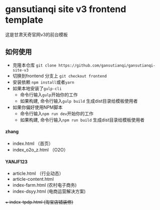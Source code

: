 # gansutianqi site v3 frontend template
这是甘肃天奇官网v3的前台模板

## 如何使用
+ 克隆本仓库 `git clone https://github.com/gansutianqi/gansutianqi-site-v3`
+ 切换到frontend 分支上 `git checkout frontend`
+ 安装依赖 `npm install`或者`yarn`
+ 如果本地安装了`gulp-cli`
    + 命令行输入`gulp`开始你的工作
    + 如果构建, 命令行输入`gulp build` 生成dist目录给模板使用者
+ 如果你偏好使用NPM脚本
    + 命令行输入`npm run dev`开始你的工作
    + 如果构建, 命令行输入`npm run build` 生成dist目录给模板使用者

#### zhang
+ index.html （首页）
+ index_o2o_z.html  （O2O）

#### YANJF123
+ article.html （行业动态）
+ article-content.html
+ index-farm.html (农村电子商务)
+ index-dsyy.html (电商运营解决方案)

~~+ index-tpdp.html  (淘宝店铺装修)~~